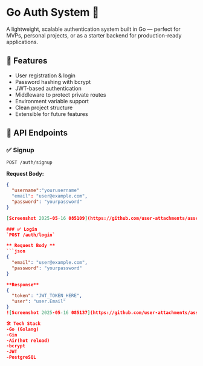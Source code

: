 # Go Auth System 🔐

A lightweight, scalable authentication system built in Go — perfect for MVPs, personal projects, or as a starter backend for production-ready applications.

## 🚀 Features

- User registration & login
- Password hashing with bcrypt
- JWT-based authentication
- Middleware to protect private routes
- Environment variable support
- Clean project structure
- Extensible for future features

  
## 🧪 API Endpoints

### ✅ Signup
`POST /auth/signup`

**Request Body:**
```json
{
  "username":"yourusername"
  "email": "user@example.com",
  "password": "yourpassword"
}

[Screenshot 2025-05-16 085109](https://github.com/user-attachments/assets/a1cd533c-7cde-4312-9b66-a455599aa818)

### ✅ Login
`POST /auth/login`

** Request Body **
```json
{
  "email": "user@example.com",
  "password": "yourpassword"
}

**Response**
{
  "token": "JWT_TOKEN_HERE",
  "user": "user.Email"
}
![Screenshot 2025-05-16 085137](https://github.com/user-attachments/assets/e7d78e5d-c80f-4f40-9bfd-ca095768135c)

🛠 Tech Stack
-Go (Golang)
-Gin
-Air(hot reload)
-bcrypt
-JWT
-PostgreSQL
